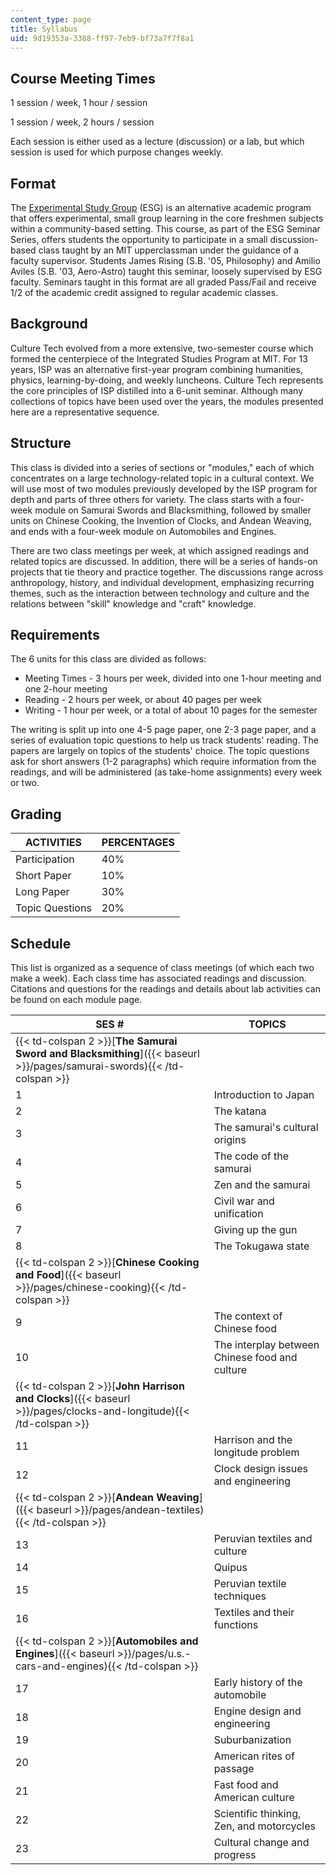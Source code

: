 ```yaml
---
content_type: page
title: Syllabus
uid: 9d19353a-3388-ff97-7eb9-bf73a7f7f8a1
---
```


Course Meeting Times
--------------------

1 session / week, 1 hour / session

1 session / week, 2 hours / session

Each session is either used as a lecture (discussion) or a lab, but which session is used for which purpose changes weekly.

Format
------

The [Experimental Study Group](http://esg.mit.edu/) (ESG) is an alternative academic program that offers experimental, small group learning in the core freshmen subjects within a community-based setting. This course, as part of the ESG Seminar Series, offers students the opportunity to participate in a small discussion-based class taught by an MIT upperclassman under the guidance of a faculty supervisor. Students James Rising (S.B. '05, Philosophy) and Amilio Aviles (S.B. '03, Aero-Astro) taught this seminar, loosely supervised by ESG faculty. Seminars taught in this format are all graded Pass/Fail and receive 1/2 of the academic credit assigned to regular academic classes.

Background
----------

Culture Tech evolved from a more extensive, two-semester course which formed the centerpiece of the Integrated Studies Program at MIT. For 13 years, ISP was an alternative first-year program combining humanities, physics, learning-by-doing, and weekly luncheons. Culture Tech represents the core principles of ISP distilled into a 6-unit seminar. Although many collections of topics have been used over the years, the modules presented here are a representative sequence. 

Structure
---------

This class is divided into a series of sections or "modules," each of which concentrates on a large technology-related topic in a cultural context. We will use most of two modules previously developed by the ISP program for depth and parts of three others for variety. The class starts with a four-week module on Samurai Swords and Blacksmithing, followed by smaller units on Chinese Cooking, the Invention of Clocks, and Andean Weaving, and ends with a four-week module on Automobiles and Engines.

There are two class meetings per week, at which assigned readings and related topics are discussed. In addition, there will be a series of hands-on projects that tie theory and practice together. The discussions range across anthropology, history, and individual development, emphasizing recurring themes, such as the interaction between technology and culture and the relations between "skill" knowledge and "craft" knowledge.

Requirements
------------

The 6 units for this class are divided as follows:

*   Meeting Times - 3 hours per week, divided into one 1-hour meeting and one 2-hour meeting
*   Reading - 2 hours per week, or about 40 pages per week
*   Writing - 1 hour per week, or a total of about 10 pages for the semester

The writing is split up into one 4-5 page paper, one 2-3 page paper, and a series of evaluation topic questions to help us track students' reading. The papers are largely on topics of the students' choice. The topic questions ask for short answers (1-2 paragraphs) which require information from the readings, and will be administered (as take-home assignments) every week or two.

Grading
-------

| ACTIVITIES | PERCENTAGES |
| --- | --- |
| Participation | 40% |
| Short Paper | 10% |
| Long Paper | 30% |
| Topic Questions | 20% 

Schedule
--------

This list is organized as a sequence of class meetings (of which each two make a week). Each class time has associated readings and discussion. Citations and questions for the readings and details about lab activities can be found on each module page.

| SES # | TOPICS |
| --- | --- |
| {{< td-colspan 2 >}}[**The Samurai Sword and Blacksmithing**]({{< baseurl >}}/pages/samurai-swords){{< /td-colspan >}} ||
| 1 | Introduction to Japan |
| 2 | The katana |
| 3 | The samurai's cultural origins |
| 4 | The code of the samurai |
| 5 | Zen and the samurai |
| 6 | Civil war and unification |
| 7 | Giving up the gun |
| 8 | The Tokugawa state |
| {{< td-colspan 2 >}}[**Chinese Cooking and Food**]({{< baseurl >}}/pages/chinese-cooking){{< /td-colspan >}} ||
| 9 | The context of Chinese food |
| 10 | The interplay between Chinese food and culture |
| {{< td-colspan 2 >}}[**John Harrison and Clocks**]({{< baseurl >}}/pages/clocks-and-longitude){{< /td-colspan >}} ||
| 11 | Harrison and the longitude problem |
| 12 | Clock design issues and engineering |
| {{< td-colspan 2 >}}[**Andean Weaving**]({{< baseurl >}}/pages/andean-textiles){{< /td-colspan >}} ||
| 13 | Peruvian textiles and culture |
| 14 | Quipus |
| 15 | Peruvian textile techniques |
| 16 | Textiles and their functions |
| {{< td-colspan 2 >}}[**Automobiles and Engines**]({{< baseurl >}}/pages/u.s.-cars-and-engines){{< /td-colspan >}} ||
| 17 | Early history of the automobile |
| 18 | Engine design and engineering |
| 19 | Suburbanization |
| 20 | American rites of passage |
| 21 | Fast food and American culture |
| 22 | Scientific thinking, Zen, and motorcycles |
| 23 | Cultural change and progress
